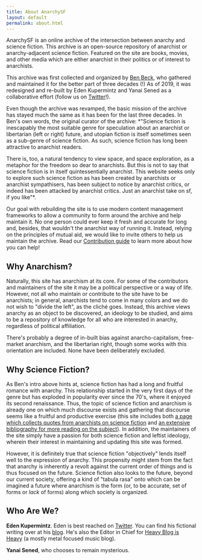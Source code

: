 ```yaml
---
title: About AnarchySF
layout: default
permalink: about.html
---
```


AnarchySF is an online archive of the intersection between anarchy and science fiction. This archive is an open-source repository of anarchist or anarchy-adjacent science fiction. Featured on the site are books, movies, and other media which are either anarchist in their politics or of interest to anarchists.

This archive was first collected and organized by [Ben Beck](http://benbeck.co.uk), who gathered and maintained it for the better part of three decades (!) As of 2019, it was redesigned and re-built by Eden Kupermintz and Yanai Sened as a collaborative effort (follow us on <a href="https://twitter.com/anarchy_sf">Twitter</a>!).

Even though the archive was revamped, the basic mission of the archive has stayed much the same as it has been for the last three decades. In Ben's own words, the original curator of the archive: *"Science fiction is inescapably the most suitable genre for speculation about an anarchist or libertarian (left or right) future, and utopian fiction is itself sometimes seen as a sub-genre of science fiction. As such, science fiction has long been attractive to anarchist readers.

There is, too, a natural tendency to view space, and space exploration, as a metaphor for the freedom so dear to anarchists. But this is not to say that science fiction is in itself quintessentially anarchist. This website seeks only to explore such science fiction as has been created by anarchists or anarchist sympathisers, has been subject to notice by anarchist critics, or indeed has been attacked by anarchist critics. Just an anarchist take on sf, if you like"*.

<div class="glowbox">Our goal with rebuilding the site is to use modern content management frameworks to allow a community to form around the archive and help maintain it. No one person could ever keep it fresh and accurate for long and, besides, that wouldn't the anarchist way of running it. Instead, relying on the principles of mutual aid, we would like to invite others to help us maintain the archive. Read our <a href="contribute.html">Contribution guide</a> to learn more about how you can help!</div>

## Why Anarchism?

Naturally, this site has anarchism at its core. For some of the contributors and maintainers of the site it may be a political perspective or a way of life. However, not all who maintain or contribute to the site have to be anarchists; in general, anarchists tend to come in many colors and we do not wish to "divide the left", as the cliché goes. Instead, this archive views anarchy as an object to be discovered, an ideology to be studied, and aims to be a repository of knowledge for all who are interested in anarchy, regardless of political affiliation.

There's probably a degree of in-built bias against anarcho-capitalism, free-market anarchism, and the libertarian right, though some works with this orientation are included. None have been deliberately excluded.

## Why Science Fiction?

As Ben's intro above hints at, science fiction has had a long and fruitful romance with anarchy. This relationship started in the very first days of the genre but has exploded in popularity ever since the 70's, where it enjoyed its second renaissance. Thus, the topic of science fiction and anarchism is already one on which much discourse exists and gathering that discourse seems like a fruitful and productive exercise (this site includes both [a page which collects quotes from anarchists on science fiction](anarchists-on-sf.html) and [an extensive bibliography for more reading on the subject](bibliography.html)). In addition, the maintainers of the site simply have a passion for both science fiction and leftist ideology, wherein their interest in maintaining and updating this site was formed.

However, it is definitely true that science fiction "objectively" lends itself well to the expression of anarchy. This propensity might stem from the fact that anarchy is inherently a revolt against the current order of things and is thus focused on the future. Science fiction also looks to the future, beyond our current society, offering a kind of "tabula rasa" onto which can be imagined a future where anarchism is the form (or, to be accurate, set of forms or _lack_ of forms) along which society is organized.

## Who Are We?

**Eden Kupermintz**. Eden is best reached on [Twitter](https://twitter.com/tallesteden). You can find his fictional writing over at his [blog](https://ledaber.wordpress.com/). He's also the Editor in Chief for [Heavy Blog is Heavy](http://www.heavyblogisheavy.com/) (a mostly metal focused music blog).

**Yanai Sened**, who chooses to remain mysterious.
